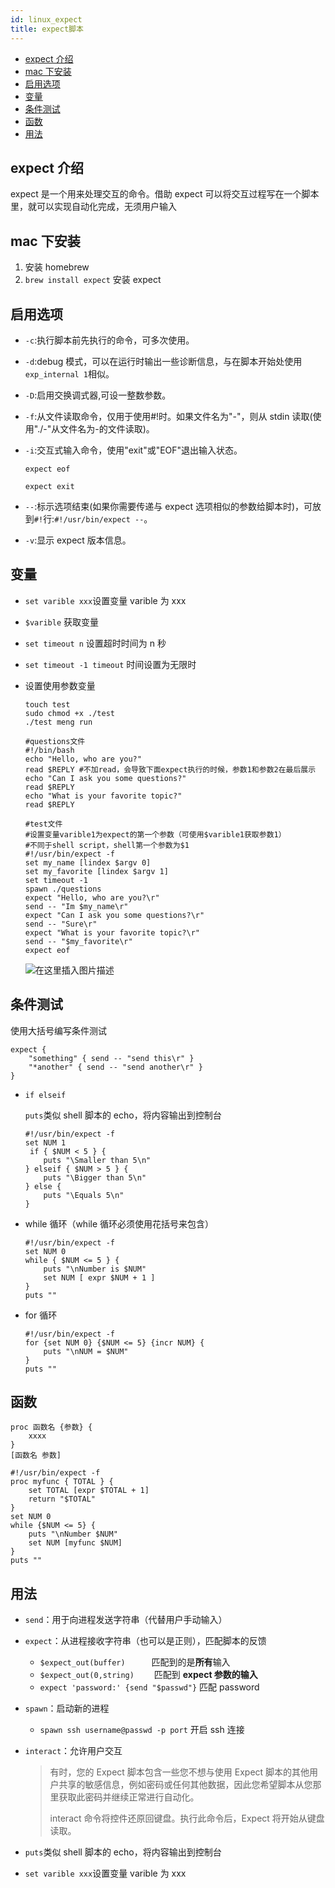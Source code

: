 ```yaml
---
id: linux_expect
title: expect脚本
---
```


<!-- START doctoc generated TOC please keep comment here to allow auto update -->
<!-- DON'T EDIT THIS SECTION, INSTEAD RE-RUN doctoc TO UPDATE -->

- [expect 介绍](#expect-%E4%BB%8B%E7%BB%8D)
- [mac 下安装](#mac-%E4%B8%8B%E5%AE%89%E8%A3%85)
- [启用选项](#%E5%90%AF%E7%94%A8%E9%80%89%E9%A1%B9)
- [变量](#%E5%8F%98%E9%87%8F)
- [条件测试](#%E6%9D%A1%E4%BB%B6%E6%B5%8B%E8%AF%95)
- [函数](#%E5%87%BD%E6%95%B0)
- [用法](#%E7%94%A8%E6%B3%95)

<!-- END doctoc generated TOC please keep comment here to allow auto update -->

## expect 介绍

expect 是一个用来处理交互的命令。借助 expect 可以将交互过程写在一个脚本里，就可以实现自动化完成，无须用户输入

## mac 下安装

1. 安装 homebrew
2. `brew install expect` 安装 expect

## 启用选项

- `-c`:执行脚本前先执行的命令，可多次使用。

- `-d`:debug 模式，可以在运行时输出一些诊断信息，与在脚本开始处使用`exp_internal 1`相似。

- `-D`:启用交换调式器,可设一整数参数。

- `-f`:从文件读取命令，仅用于使用#!时。如果文件名为"-"，则从 stdin 读取(使用"./-"从文件名为-的文件读取)。

- `-i`:交互式输入命令，使用"exit"或"EOF"退出输入状态。

  `expect eof`

  `expect exit`

- `--`:标示选项结束(如果你需要传递与 expect 选项相似的参数给脚本时)，可放到`#!`行:`#!/usr/bin/expect --`。

- `-v`:显示 expect 版本信息。

## 变量

- `set varible xxx`设置变量 varible 为 xxx

- `$varible` 获取变量

- `set timeout n` 设置超时时间为 n 秒

- `set timeout -1 timeout` 时间设置为无限时

- 设置使用参数变量

  ```shell
  touch test
  sudo chmod +x ./test
  ./test meng run
  ```

  ```shell
  #questions文件
  #!/bin/bash
  echo "Hello, who are you?"
  read $REPLY #不加read，会导致下面expect执行的时候，参数1和参数2在最后展示
  echo "Can I ask you some questions?"
  read $REPLY
  echo "What is your favorite topic?"
  read $REPLY
  ```

  ```shell
  #test文件
  #设置变量varible1为expect的第一个参数（可使用$varible1获取参数1）
  #不同于shell script，shell第一个参数为$1
  #!/usr/bin/expect -f
  set my_name [lindex $argv 0]
  set my_favorite [lindex $argv 1]
  set timeout -1
  spawn ./questions
  expect "Hello, who are you?\r"
  send -- "Im $my_name\r"
  expect "Can I ask you some questions?\r"
  send -- "Sure\r"
  expect "What is your favorite topic?\r"
  send -- "$my_favorite\r"
  expect eof
  ```

  ![在这里插入图片描述](https://img-blog.csdnimg.cn/20191209170801787.png?x-oss-process=image/watermark,type_ZmFuZ3poZW5naGVpdGk,shadow_10,text_aHR0cHM6Ly9ibG9nLmNzZG4ubmV0L21lbmdzaGFuZzUyOQ==,size_16,color_FFFFFF,t_70)

## 条件测试

使用大括号编写条件测试

```shell
expect {
    "something" { send -- "send this\r" }
    "*another" { send -- "send another\r" }
}
```

- `if elseif`

  `puts`类似 shell 脚本的 echo，将内容输出到控制台

  ```shell
  #!/usr/bin/expect -f
  set NUM 1
   if { $NUM < 5 } {
      puts "\Smaller than 5\n"
  } elseif { $NUM > 5 } {
      puts "\Bigger than 5\n"
  } else {
      puts "\Equals 5\n"
  }
  ```

- while 循环（while 循环必须使用花括号来包含）

  ```shell
  #!/usr/bin/expect -f
  set NUM 0
  while { $NUM <= 5 } {
      puts "\nNumber is $NUM"
      set NUM [ expr $NUM + 1 ]
  }
  puts ""
  ```

- for 循环

  ```shell
  #!/usr/bin/expect -f
  for {set NUM 0} {$NUM <= 5} {incr NUM} {
      puts "\nNUM = $NUM"
  }
  puts ""
  ```

## 函数

```shell
proc 函数名 {参数} {
	xxxx
}
[函数名 参数]
```

```shell
#!/usr/bin/expect -f
proc myfunc { TOTAL } {
    set TOTAL [expr $TOTAL + 1]
    return "$TOTAL"
}
set NUM 0
while {$NUM <= 5} {
    puts "\nNumber $NUM"
    set NUM [myfunc $NUM]
}
puts ""
```

## 用法

- `send`：用于向进程发送字符串（代替用户手动输入）

- `expect`：从进程接收字符串（也可以是正则），匹配脚本的反馈

  - `$expect_out(buffer)`　　　匹配到的是**所有**输入
  - `$expect_out(0,string)`　　 匹配到 **expect 参数的输入**
  - `expect 'password:' {send "$passwd"}` 匹配 password

- `spawn`：启动新的进程

  - `spawn ssh username@passwd -p port` 开启 ssh 连接

- `interact`：允许用户交互

  > 有时，您的 Expect 脚本包含一些您不想与使用 Expect 脚本的其他用户共享的敏感信息，例如密码或任何其他数据，因此您希望脚本从您那里获取此密码并继续正常进行自动化。
  >
  > interact 命令将控件还原回键盘。执行此命令后，Expect 将开始从键盘读取。

- `puts`类似 shell 脚本的 echo，将内容输出到控制台

- `set varible xxx`设置变量 varible 为 xxx
